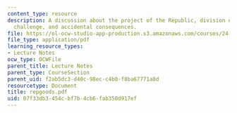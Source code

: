 ```yaml
---
content_type: resource
description: A discussion about the project of the Republic, division of goods, Glaucon's
  challenge, and accidental consequences.
file: https://ol-ocw-studio-app-production.s3.amazonaws.com/courses/24-200-ancient-philosophy-fall-2004/07f33db3454cbf7b4cb6fab350d917ef_repgoods.pdf
file_type: application/pdf
learning_resource_types:
- Lecture Notes
ocw_type: OCWFile
parent_title: Lecture Notes
parent_type: CourseSection
parent_uid: f2ab5dc3-d40c-98ec-c4b0-f8ba67771a8d
resourcetype: Document
title: repgoods.pdf
uid: 07f33db3-454c-bf7b-4cb6-fab350d917ef
---
```

